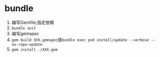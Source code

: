 
# bundle

1. 编写Gemfile,指定依赖
2. `bundle init`
3. 编写gemspec
4. `gem build XXX.gemspec`或`bundle exec pod install/update --verbose --no-repo-update`
5. `gem install ./XXX.gem`
